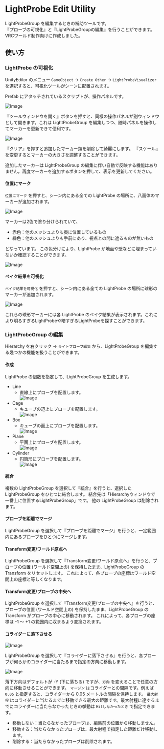 # LightProbe Edit Utility

LightProbeGroup を編集するときの補助ツールです。  
『プローブの可視化』と『LightProbeGroupの編集』を行うことができます。  
VRCワールド制作向けに作成しました。

## 使い方

### LightProbe の可視化

UnityEditor のメニュー `GameObject` → `Create Other` → `LightProbeVisualizer` を選択すると、可視化ツールがシーンに配置されます。

Prefab にアタッチされているスクリプトが、操作パネルです。

![Image](./img/LightProbeEditUtility-01.png)

『ツールウィンドウを開く』ボタンを押すと、同様の操作パネルが別ウィンドウとして開きます。これは LightProbeGroup を編集しつつ、随時パネルを操作してマーカーを更新できて便利です。

![Image](./img/LightProbeEditUtility-02.png)

『クリア』を押すと追加したマーカー類を削除して綺麗にします。
『スケール』を変更するとマーカーの大きさを調整することができます。

追加したマーカーは LightProbeGroup の編集に伴い自動で反映する機能はありません。再度マーカーを追加するボタンを押して、表示を更新してください。

#### 位置にマーク

`位置にマーク` を押すと、シーン内にある全ての LightProbe の場所に、八面体のマーカーが追加されます。

![Image](./img/LightProbeEditUtility-03.png)

マーカーは2色で塗り分けられていて、

- 赤色：他のメッシュよりも奥に位置しているもの
- 緑色：他のメッシュよりも手前にあり、視点との間に遮るものが無いもの

となっています。
この色分けにより、LightProbe が地面や壁などに埋まっていないか確認することができます。

![Image](./img/LightProbeEditUtility-04.png)

#### ベイク結果を可視化

`ベイク結果を可視化` を押すと、シーン内にある全ての LightProbe の場所に球形のマーカーが追加されます。

![Image](./img/LightProbeEditUtility-05.png)

これらの球形マーカーには各 LightProbe のベイク結果が表示されます。これにより明るすぎるLightProbeや暗すぎるLightProbeを探すことができます。

### LightProbeGroup の編集

Hierarchy を右クリック → `ライトプローブ編集` から、LightProbeGroup を編集する幾つかの機能を扱うことができます。

#### 作成

LightProbe の個数を指定して、LightProbeGroup を生成します。

- Line
    - 直線上にプローブを配置します。<br />![Image](./img/LightProbeEditUtility-06.png)
- Cage
    - キューブの辺上にプローブを配置します。<br />![Image](./img/LightProbeEditUtility-07.png)
- Box
    - キューブの面上にプローブを配置します。<br />![Image](./img/LightProbeEditUtility-08.png)
- Plane
    - 平面上にプローブを配置します。<br />![Image](./img/LightProbeEditUtility-09.png)
- Cylinder
    - 円筒形にプローブを配置します。<br />![Image](./img/LightProbeEditUtility-10.png)

#### 統合

複数の LightProbeGroup を選択して『統合』を行うと、選択した LightProbeGroup をひとつに結合します。
結合先は「Hierarchyウィンドウで一番上に位置するLightProbeGroup」です。
他の LightProbeGroup は削除されます。

#### プローブを距離でマージ

LightProbeGroup を選択して『プローブを距離でマージ』を行うと、一定範囲内にあるプローブをひとつにマージします。

#### Transform変更/ワールド原点へ

LightProbeGroup を選択して『Transform変更/ワールド原点へ』を行うと、プローブの位置 (ワールド空間上の) を保持したまま、LightProbeGroup の Transform をリセットします。
これによって、各プローブの座標はワールド空間上の座標と等しくなります。

#### Transform変更/プローブの中央へ

LightProbeGroup を選択して『Transform変更/プローブの中央へ』を行うと、プローブの位置 (ワールド空間上の) を保持したまま、LightProbeGroup の Transform がプローブの中心に移動されます。
これによって、各プローブの座標は -1 ～ +1 の範囲内に収まるよう変換されます。

#### コライダーに落下させる

![Image](./img/LightProbeEditUtility-11.png)

LightProbeGroup を選択して『コライダーに落下させる』を行うと、各プローブが何らかのコライダーに当たるまで指定の方向に移動します。

![Image](./img/LightProbeEditUtility-12.png)

落下方向はデフォルトが -Y (下に落ちる) ですが、`方向` を変えることで任意の方向に移動させることができます。
`マージン` はコライダーとの間隔です。例えば `0.05` と指定すると、コライダーから 0.05 メートルの間隔を保持します。
`最大射程` はコライダーに当たるまでに移動できる最大の距離です。最大射程に達するまでにコライダーに当たらなかったときの挙動は `Hitしなかったとき` で指定できます。

- 移動しない：当たらなかったプローブは、編集前の位置から移動しません。
- 移動する：当たらなかったプローブは、最大射程で指定した距離だけ移動します。
- 削除する：当たらなかったプローブは削除されます。
